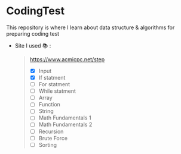 # CodingTest 
This repository is where I learn about data structure &amp; algorithms for preparing coding test
<br>
 - Site I used 📚 :
   > https://www.acmicpc.net/step
   > - [x] Input
   > - [x] If statment
   > - [ ] For statment
   > - [ ] While statment
   > - [ ] Array
   > - [ ] Function
   > - [ ] String
   > - [ ] Math Fundamentals 1
   > - [ ] Math Fundamentals 2
   > - [ ] Recursion
   > - [ ] Brute Force
   > - [ ] Sorting

